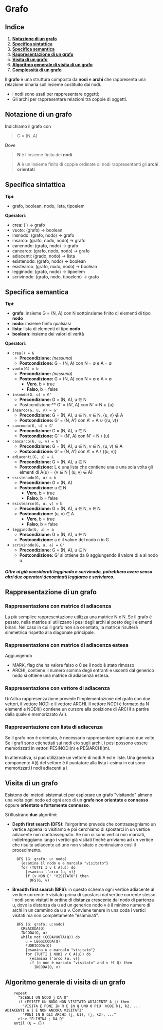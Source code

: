 # Grafo

## Indice
1. **[Notazione di un grafo](https://github.com/burraco135/algoritmi-e-strutture-dati/blob/main/Teoria/Grafo.md#notazione-di-un-grafo)**
2. **[Specifica sintattica](https://github.com/burraco135/algoritmi-e-strutture-dati/blob/main/Teoria/Grafo.md#specifica-sintattica)**
3. **[Specifica semantica](https://github.com/burraco135/algoritmi-e-strutture-dati/blob/main/Teoria/Grafo.md#specifica-semantica)**
4. **[Rappresentazione di un grafo](https://github.com/burraco135/algoritmi-e-strutture-dati/blob/main/Teoria/Grafo.md#rappresentazione-di-un-grafo)**
5. **[Visita di un grafo](https://github.com/burraco135/algoritmi-e-strutture-dati/blob/main/Teoria/Grafo.md#visita-di-un-grafo)**
6. **[Algoritmo generale di visita di un grafo](https://github.com/burraco135/algoritmi-e-strutture-dati/blob/main/Teoria/Grafo.md#algoritmo-generale-di-visita-di-un-grafo)**
7. **[Complessità di un grafo](https://github.com/burraco135/algoritmi-e-strutture-dati/blob/main/Complessit%C3%A0Computazionale.md#grafo)**

Il **grafo** è una struttura composta da **nodi** e **archi** che rappresenta una relazione binaria sull'insieme costituito dai nodi. 
* I nodi sono usati per rappresentare oggetti;
* Gli archi per rappresentare relazioni tra coppie di oggetti.

## Notazione di un grafo
Indichiamo il grafo con

> G = (N, A)

Dove

> **N** è l'insieme finito dei **nodi**

> **A** è un insieme finito di coppie ordinate di nodi rappresentanti gli **archi orientati**

## Specifica sintattica
**Tipi**:
* grafo, boolean, nodo, lista, tipoelem

**Operatori**:
* crea: ( ) &rightarrow; grafo
* vuoto: (grafo) &rightarrow; boolean
* insnodo: (grafo, nodo) &rightarrow; grafo
* insarco: (grafo, nodo, nodo) &rightarrow; grafo
* cancnodo: (grafo, nodo) &rightarrow; grafo
* cancarco: (grafo, nodo, nodo) &rightarrow; grafo
* adiacenti: (grado, nodo) &rightarrow; lista
* esistenodo: (grafo, nodo) &rightarrow; boolean
* esistearco: (grafo, nodo, nodo) &rightarrow; boolean
* legginodo: (grafo, nodo) &rightarrow; tipoelem
* scrivinodo: (grafo, nodo, tipoelem) &rightarrow; grafo

## Specifica semantica
**Tipi**:
* **grafo**: insieme G = (N, A) con N sottoinsieme finito di elementi di tipo **nodo**
* **nodo**: insieme finito qualsiasi
* **lista**: lista di elementi di tipo **nodo**
* **boolean**: insieme dei valori di verità

**Operatori**:
* `crea() = G`
  * **Precondizione:** *(nessuna)*
  * **Postcondizione:** G = (N, A) con N = &emptyset; e A = &emptyset;
* `vuoto(G) = b`
  * **Precondizione:** *(nessuna)*
  * **Postcondizione:** G = (N, A) con N = &emptyset; e A = &emptyset;
    * **Vero**, b = true
    * **Falso**, b = false
* `insnodo(G, u) = G'`
  * **Precondizione:** G = (N, A), u &in; N
  * Postcondizione:** G' = (N', A) con N' = N &cup; {u}
* `insarco(G, u, v) = G'`
  * **Precondizione:** G = (N, A), u &in; N, v &in; N, {u, v} &notin; A
  * **Postcondizione:** G' = (N, A') con A' = A &cup; {(u, v)}
* `cancnodo(G, u) = G'`
  * **Precondizione:** G = (N, A), u &in; N
  * **Postcondizione:** G' = (N', A) con N' = N \ {u}
* `cancarco(G, u, v) = G'`
  * **Precondizione:** G = (N, A), u &in; N, v &in; N, (u, v) &in; A
  * **Postcondizione:** G' = (N, A') con A' = A \ {(u, v)}
* `adiacenti(G, u) = L`
  * **Precondizione:** G = (N, A), u &in; N
  * **Postcondizione:** L è una lista che contiene una e una sola volta gli elmenti di A(u) = {v &in; N | (u, v) &in; A}
* `esistenodo(G, u) = b`
  * **Precondizione:** G = (N, A)
  * **Postcondizione:** u &in; N
    * **Vero**, b = true
    * **Falso**, b = false
* `esistearco(G, u, v) = b`
  * **Precondizione:** G = (N, A), u &in; N, v &in; N
  * **Postcondizione:** (u, v) &in; A
    * **Vero**, b = true
    * **Falso**, b = false
* `legginodo(G, u) = a`
  * **Precondizione:** G = (N, A), u &in; N
  * **Postcondizione:** a è il valore del nodo n in G
* `scrivinodo(G, u, a) = G'`
  * **Precondizione:** G = (N, A), u &in; N
  * **Postcondizione:** G' si ottiene da G aggiungendo il valore di a al nodo u
  
##### Oltre ai già considerati *legginodo* e *scrivinodo*, potrebbero avere senso altri due operatori denominati *leggiarco* e *scriviarco*.

## Rappresentazione di un grafo
### Rappresentazione con matrice di adiacenza
La più semplice rappresentazione utilizza una matrice N x N. Se il grafo è pesato, nella matrice si utilizzano i pesi degli archi al posto degli elementi binari. Nel caso in cui il grafo non sia orientato, la matrice risulterà simmetrica rispetto alla diagonale principale.

### Rappresentazione con matrice di adiacenza estesa
Aggiungendo
* MARK, flag che ha valore falso o 0 se il nodo è stato rimosso
* ARCHI, contiene il numero somma degli entranti e uscenti dal generico nodo
si ottiene una matrice di adiacenza estesa.

### Rappresentazione con vettore di adiacenza
Un'altra rappresenzazione prevede l'implementazione del grafo con due vettori, il vettore NODI e il vettore ARCHI. Il vettore NODI è formato da N elementi e NODI(i) contiene un cursore alla posizione di ARCHI a partire dalla quale è memorizzato A(i).

### Rappresentazione con lista di adiacenza
Se il grafo non è orientato, è necessario rappresentare ogni arco due volte. Se i grafi sono etichettati sui nodi e/o sugli archi, i pesi possono essere memorizzati in vettori PESINODI(n) e PESIARCHI(m).

In alternativa, si può utilizzare un vettore di nodi A ed n liste. Una generica componente A(i) del vettore è il puntatore alla lista i-esima in cui sono memorizzati i nodi adiacenti a i.

## Visita di un grafo
Esistono dei metodi sistematici per esplorare un grafo "visitando" almeno una volta ogni nodo ed ogni arco di un **grafo non orientato e connesso** oppure **orientato e fortemente connesso**.

Si illustrano **due** algoritmi:
* **Depth first search (DFS)**: l'alrgoritmo prevede che contrassegniamo un vertice appena lo visitiamo e poi cerchiamo di spostarci in un vertice adiacente non contrassegnato. Se non ci sono vertici non marcati, indietreggiamo lungo i vertici già visitati finchè arriviamo ad un vertice che risulta adiacente ad uno non visitato e continuiamo così il procedimento.

        DFS (G: grafo; u: nodo)
          {esamina il nodo u e marcalo "visitato"}
          for (TUTTI I v € A(u)) do
            {esamina l'arco (u, v)}
            if (v NON E' "VISITATO") then
              DFS(G, v)

* **Breadth first search (BFS)**: in questo schema ogni vertice adiacente al vertice corrente è visitato prima di spostarsi dal vertice corrente stesso. I nodi sono visitati in ordine di distanza crescente dal nodo di partenza u, dove la distanza da u ad un generico nodo v è il minimo numero di archi in un cammino da u a v. Conviene tenere in una coda i vertici visitati ma non completamente "esaminati".

        BFS (G: grafo; u:nodo)
          CREACODA(Q)
          INCODA(Q, u)
          while not (CODAVUOTA(Q)) do 
            u = LEGGICODA(Q)
            FUORICODA(Q)
            {esamina u e marcalo "visitato"}
            for (TUTTI I NODI v € A(u)) do
              {esamina l'arco (u, v)}
              if (n non è marcato "visitato" and v !€ Q) then
                INCODA(Q, v)
                
## Algoritmo generale di visita di un grafo

        repeat
          "SCEGLI UN NODO j DA Q"
          if (ESISTE UN NODO NON VISITATO ADIACENTE A j) then
            "VISITA E PONI IN R E IN Q UNO O PIU' NODI k1, k2, ... ADIACENTI A j E NON ANCORA VISITATI"
            "PONI IN B GLI ARCHI (j, k1), (j, k2), ..."
          else "ELIMINA j DA Q"
        until (Q = {})
